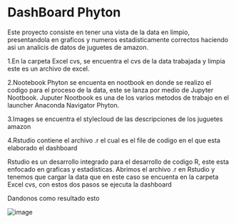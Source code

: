 # DashBoard Phyton 
Este proyecto consiste en tener una vista de la data en limpio, presentandola en graficos y numeros estadisticamente correctos haciendo asi un analicis de datos de juguetes de amazon.

1.En la carpeta Excel cvs, se encuentra el cvs de la data trabajada y limpia este es un archivo de excel.

2.Nootebook Phyton se encuenta en nootbook en donde se realizo el codigo para el proceso de la data, este se lanza por medio de Jupyter Nootbook.
Juputer Nootbook es una de los varios metodos de trabajo en el launcher Anaconda Navigator Phyton. 

3.Images se encuentra el stylecloud de las descripciones de los juguetes amazon 

4.Rstudio contiene el archivo .r el cual es el file de codigo en el que esta elaborado el dashboard 

Rstudio es un desarrollo integrado para el desarrollo de codigo R, este esta enfocado en graficas y estadisticas.
Abrimos el archivo .r en Rstudio y tenemos que cargar la data que en este caso se encuenta en la carpeta Excel cvs, con estos dos pasos se ejecuta la dashboard 

Dandonos como resultado esto 

![image](https://user-images.githubusercontent.com/101079444/190950414-a9c1e589-8059-49db-822b-3bebee64d9f8.png)

